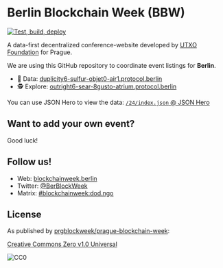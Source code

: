 # Berlin Blockchain Week (BBW)

[![Test, build, deploy](https://github.com/blockchainweek/data/actions/workflows/deploy.yml/badge.svg?branch=main)](https://github.com/blockchainweek/data/actions/workflows/deploy.yml)

A data-first decentralized conference-website developed by
[UTXO Foundation](https://utxo.foundation/) for Prague.

We are using this GitHub repository to coordinate event listings for **Berlin**.

- 💽 Data: [duplicity6-sulfur-objet0-air1.protocol.berlin](https://duplicity6-sulfur-objet0-air1.protocol.berlin)
- 🕵️ Explore: [outright6-sear-8gusto-atrium.protocol.berlin](https://outright6-sear-8gusto-atrium.protocol.berlin)

You can use JSON Hero to view the data:
[`/24/index.json` @ JSON Hero](https://jsonhero.io/new?url=https://duplicity6-sulfur-objet0-air1.protocol.berlin/24/index.json)

## Want to add your own event?

Good luck!

## Follow us!

- Web: [blockchainweek.berlin](https://blockchainweek.berlin)
- Twitter: [@BerBlockWeek](https://twitter.com/BerBlockWeek)
- Matrix: [#blockchainweek:dod.ngo](https://matrix.to/#/%23blockchainweek:dod.ngo)

## License

As published by [prgblockweek/prague-blockchain-week](https://github.com/prgblockweek/prague-blockchain-week):

[Creative Commons Zero v1.0 Universal](https://creativecommons.org/publicdomain/zero/1.0/)

![CC0](https://upload.wikimedia.org/wikipedia/commons/6/69/CC0_button.svg)
